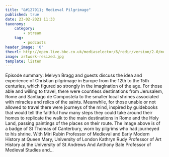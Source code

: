 ```yaml
---
title: "&#127911; Medieval Pilgrimage"
published: true
date: 23-02-2021 11:33
taxonomy:
    category:
        - stream
    tag:
        - podcasts
header_image: '0'
theurl: http://open.live.bbc.co.uk/mediaselector/6/redir/version/2.0/mediaset/audio-nondrm-download/proto/http/vpid/p097755m.mp3
image: artwork-resized.jpg
template: listen
--- 
```

Episode summary: Melvyn Bragg and guests discuss the idea and experience of Christian pilgrimage in Europe from the 12th to the 15th centuries, which figured so strongly in the imagination of the age. For those able and willing to travel, there were countless destinations from Jerusalem, Rome and Santiago de Compostela to the smaller local shrines associated with miracles and relics of the saints. Meanwhile, for those unable or not allowed to travel there were journeys of the mind, inspired by guidebooks that would tell the faithful how many steps they could take around their homes to replicate the walk to the main destinations in Rome and the Holy Land, passing paintings of the places on their route. The image above is of a badge of St Thomas of Canterbury, worn by pilgrims who had journeyed to his shrine. With Miri Rubin Professor of Medieval and Early Modern History at Queen Mary, University of London Kathryn Rudy Professor of Art History at the University of St Andrews And Anthony Bale Professor of Medieval Studies and…
